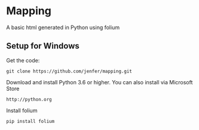 # Mapping
A basic html generated in Python using folium

## Setup for Windows
Get the code:

```
git clone https://github.com/jenfer/mapping.git
```

Download and install Python 3.6 or higher. You can also install via Microsoft Store

```
http://python.org
```


Install folium
```
pip install folium
```
